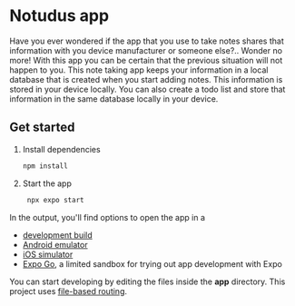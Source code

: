 # Notudus app

Have you ever wondered if the app that you use to take notes shares that information with you device manufacturer or someone else?..
Wonder no more! With this app you can be certain that the previous situation will not happen to you.
This note taking app keeps your information in a local database that is created when you start adding notes. This information is stored in your device locally.
You can also create a todo list and store that information in the same database locally in your device.

## Get started

1. Install dependencies

   ```bash
   npm install
   ```

2. Start the app

   ```bash
    npx expo start
   ```

In the output, you'll find options to open the app in a

- [development build](https://docs.expo.dev/develop/development-builds/introduction/)
- [Android emulator](https://docs.expo.dev/workflow/android-studio-emulator/)
- [iOS simulator](https://docs.expo.dev/workflow/ios-simulator/)
- [Expo Go](https://expo.dev/go), a limited sandbox for trying out app development with Expo

You can start developing by editing the files inside the **app** directory. This project uses [file-based routing](https://docs.expo.dev/router/introduction).
